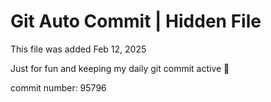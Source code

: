 # Git Auto Commit | Hidden File

This file was added Feb 12, 2025

Just for fun and keeping my daily git commit active 🤪

commit number: 95796
